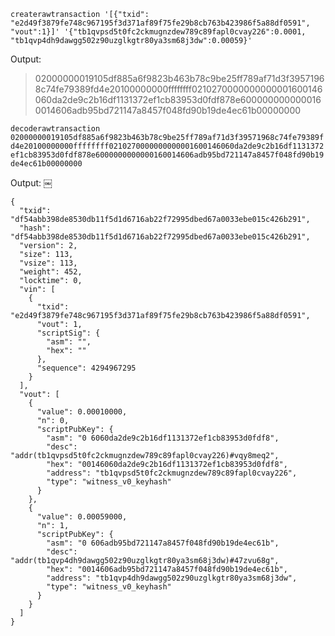 `createrawtransaction '[{"txid": "e2d49f3879fe748c967195f3d371af89f75fe29b8cb763b423986f5a88df0591", "vout":1}]' '{"tb1qvpsd5t0fc2ckmugnzdew789c89fapl0cvay226":0.0001, "tb1qvp4dh9dawgg502z90uzglkgtr80ya3sm68j3dw":0.00059}'`

Output:

> 02000000019105df885a6f9823b463b78c9be25ff789af71d3f39571968c74fe79389fd4e20100000000ffffffff0210270000000000001600146060da2de9c2b16df1131372ef1cb83953d0fdf878e6000000000000160014606adb95bd721147a8457f048fd90b19de4ec61b00000000

`decoderawtransaction 02000000019105df885a6f9823b463b78c9be25ff789af71d3f39571968c74fe79389fd4e20100000000ffffffff0210270000000000001600146060da2de9c2b16df1131372ef1cb83953d0fdf878e6000000000000160014606adb95bd721147a8457f048fd90b19de4ec61b00000000`

Output:
￼

```
{
  "txid": "df54abb398de8530db11f5d1d6716ab22f72995dbed67a0033ebe015c426b291",
  "hash": "df54abb398de8530db11f5d1d6716ab22f72995dbed67a0033ebe015c426b291",
  "version": 2,
  "size": 113,
  "vsize": 113,
  "weight": 452,
  "locktime": 0,
  "vin": [
    {
      "txid": "e2d49f3879fe748c967195f3d371af89f75fe29b8cb763b423986f5a88df0591",
      "vout": 1,
      "scriptSig": {
        "asm": "",
        "hex": ""
      },
      "sequence": 4294967295
    }
  ],
  "vout": [
    {
      "value": 0.00010000,
      "n": 0,
      "scriptPubKey": {
        "asm": "0 6060da2de9c2b16df1131372ef1cb83953d0fdf8",
        "desc": "addr(tb1qvpsd5t0fc2ckmugnzdew789c89fapl0cvay226)#vqy8meq2",
        "hex": "00146060da2de9c2b16df1131372ef1cb83953d0fdf8",
        "address": "tb1qvpsd5t0fc2ckmugnzdew789c89fapl0cvay226",
        "type": "witness_v0_keyhash"
      }
    },
    {
      "value": 0.00059000,
      "n": 1,
      "scriptPubKey": {
        "asm": "0 606adb95bd721147a8457f048fd90b19de4ec61b",
        "desc": "addr(tb1qvp4dh9dawgg502z90uzglkgtr80ya3sm68j3dw)#47zvu68g",
        "hex": "0014606adb95bd721147a8457f048fd90b19de4ec61b",
        "address": "tb1qvp4dh9dawgg502z90uzglkgtr80ya3sm68j3dw",
        "type": "witness_v0_keyhash"
      }
    }
  ]
}
```
